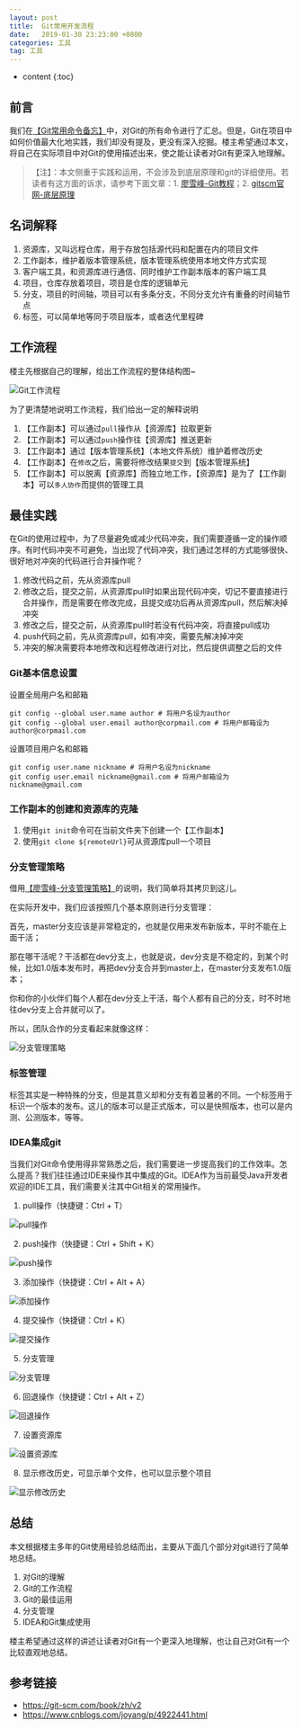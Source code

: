 ```yaml
---
layout: post
title:  Git常用开发流程
date:   2019-01-30 23:23:00 +0800
categories: 工具
tag: 工具
---
```


* content
{:toc}

## 前言

我们在[【Git常用命令备忘】](https://juconcurrent.com/2016/07/12/git-usage/)中，对Git的所有命令进行了汇总。但是，Git在项目中如何价值最大化地实践，我们却没有提及，更没有深入挖掘。楼主希望通过本文，将自己在实际项目中对Git的使用描述出来，使之能让读者对Git有更深入地理解。

> 【注】：本文侧重于实践和运用，不会涉及到底层原理和git的详细使用。若读者有这方面的诉求，请参考下面文章：1. [廖雪峰-Git教程](https://www.liaoxuefeng.com/wiki/0013739516305929606dd18361248578c67b8067c8c017b000)；2. [gitscm官网-底层原理](https://git-scm.com/book/zh/v1/Git-%E5%86%85%E9%83%A8%E5%8E%9F%E7%90%86)

## 名词解释

1. 资源库，又叫远程仓库，用于存放包括源代码和配置在内的项目文件
2. 工作副本，维护着版本管理系统，版本管理系统使用本地文件方式实现
3. 客户端工具，和资源库进行通信、同时维护工作副本版本的客户端工具
4. 项目，仓库存放着项目，项目是仓库的逻辑单元
5. 分支，项目的时间轴，项目可以有多条分支，不同分支允许有重叠的时间轴节点
6. 标签，可以简单地等同于项目版本，或者迭代里程碑

## 工作流程

楼主先根据自己的理解，给出工作流程的整体结构图~

![Git工作流程](https://upload-images.jianshu.io/upload_images/845143-3cf7b480c3827431.png)

为了更清楚地说明工作流程，我们给出一定的解释说明

1. 【工作副本】可以通过`pull`操作从【资源库】拉取更新
2. 【工作副本】可以通过`push`操作往【资源库】推送更新
3. 【工作副本】通过【版本管理系统】（本地文件系统）维护着修改历史
4. 【工作副本】在`修改`之后，需要将修改结果`提交`到【版本管理系统】
5. 【工作副本】可以脱离【资源库】而独立地工作，【资源库】是为了【工作副本】可以`多人协作`而提供的管理工具

## 最佳实践

在Git的使用过程中，为了尽量避免或减少代码冲突，我们需要遵循一定的操作顺序。有时代码冲突不可避免，当出现了代码冲突，我们通过怎样的方式能够很快、很好地对冲突的代码进行合并操作呢？

1. 修改代码之前，先从资源库pull
2. 修改之后，提交之前，从资源库pull时如果出现代码冲突，切记不要直接进行合并操作，而是需要在修改完成，且提交成功后再从资源库pull，然后解决掉冲突
3. 修改之后，提交之前，从资源库pull时若没有代码冲突，将直接pull成功
4. push代码之前，先从资源库pull，如有冲突，需要先解决掉冲突
5. 冲突的解决需要将本地修改和远程修改进行对比，然后提供调整之后的文件

### Git基本信息设置

设置全局用户名和邮箱

```
git config --global user.name author # 将用户名设为author
git config --global user.email author@corpmail.com # 将用户邮箱设为author@corpmail.com
```

设置项目用户名和邮箱

```
git config user.name nickname # 将用户名设为nickname
git config user.email nickname@gmail.com # 将用户邮箱设为nickname@gmail.com
```

### 工作副本的创建和资源库的克隆

1. 使用`git init`命令可在当前文件夹下创建一个【工作副本】
2. 使用`git clone ${remoteUrl}`可从资源库pull一个项目

### 分支管理策略

借用[【廖雪峰-分支管理策略】](https://www.liaoxuefeng.com/wiki/0013739516305929606dd18361248578c67b8067c8c017b000/0013758410364457b9e3d821f4244beb0fd69c61a185ae0000)的说明，我们简单将其拷贝到这儿。

在实际开发中，我们应该按照几个基本原则进行分支管理：

首先，master分支应该是非常稳定的，也就是仅用来发布新版本，平时不能在上面干活；

那在哪干活呢？干活都在dev分支上，也就是说，dev分支是不稳定的，到某个时候，比如1.0版本发布时，再把dev分支合并到master上，在master分支发布1.0版本；

你和你的小伙伴们每个人都在dev分支上干活，每个人都有自己的分支，时不时地往dev分支上合并就可以了。

所以，团队合作的分支看起来就像这样：

![分支管理策略](https://upload-images.jianshu.io/upload_images/845143-a8f0bc0ad45017f8.png)

### 标签管理

标签其实是一种特殊的分支，但是其意义却和分支有着显著的不同。一个标签用于标识一个版本的发布。这儿的版本可以是正式版本，可以是快照版本，也可以是内测、公测版本，等等。

### IDEA集成git

当我们对Git命令使用得非常熟悉之后，我们需要进一步提高我们的工作效率。怎么提高？我们往往通过IDE来操作其中集成的Git。IDEA作为当前最受Java开发者欢迎的IDE工具，我们需要关注其中Git相关的常用操作。

1. pull操作（快捷键：Ctrl + T）

![pull操作](https://upload-images.jianshu.io/upload_images/845143-530c0cbcdfc000f9.png)

2. push操作（快捷键：Ctrl + Shift + K）

![push操作](https://upload-images.jianshu.io/upload_images/845143-866dc1e25adcda4c.png)

3. 添加操作（快捷键：Ctrl + Alt + A）

![添加操作](https://upload-images.jianshu.io/upload_images/845143-f1aed15542eef09a.png)

4. 提交操作（快捷键：Ctrl + K）

![提交操作](https://upload-images.jianshu.io/upload_images/845143-46dd559ae6a133da.png)

5. 分支管理

![分支管理](https://upload-images.jianshu.io/upload_images/845143-d547f34f353ee176.png)

6. 回退操作（快捷键：Ctrl + Alt + Z）

![回退操作](https://upload-images.jianshu.io/upload_images/845143-924172fe90119a6d.png)

7. 设置资源库

![设置资源库](https://upload-images.jianshu.io/upload_images/845143-e9185a8d48940de3.png)

8. 显示修改历史，可显示单个文件，也可以显示整个项目

![显示修改历史](https://upload-images.jianshu.io/upload_images/845143-0d20d8b3e91a82b0.png)

## 总结

本文根据楼主多年的Git使用经验总结而出，主要从下面几个部分对git进行了简单地总结。

1. 对Git的理解
2. Git的工作流程
3. Git的最佳运用
4. 分支管理
5. IDEA和Git集成使用

楼主希望通过这样的讲述让读者对Git有一个更深入地理解，也让自己对Git有一个比较直观地总结。

## 参考链接

+ https://git-scm.com/book/zh/v2
+ https://www.cnblogs.com/joyang/p/4922441.html